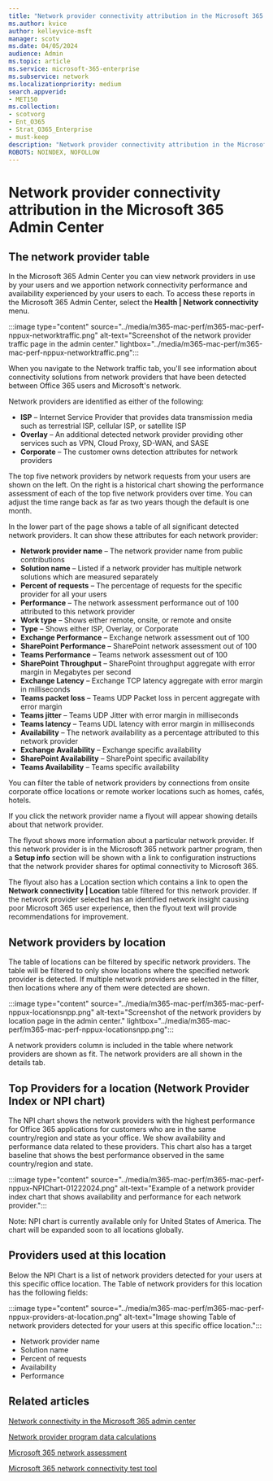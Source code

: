 ```yaml
---
title: "Network provider connectivity attribution in the Microsoft 365 Admin Center"
ms.author: kvice
author: kelleyvice-msft
manager: scotv
ms.date: 04/05/2024
audience: Admin
ms.topic: article
ms.service: microsoft-365-enterprise
ms.subservice: network
ms.localizationpriority: medium
search.appverid:
- MET150
ms.collection:
- scotvorg
- Ent_O365
- Strat_O365_Enterprise
- must-keep
description: "Network provider connectivity attribution in the Microsoft 365 Admin Center"
ROBOTS: NOINDEX, NOFOLLOW
---
```


# Network provider connectivity attribution in the Microsoft 365 Admin Center

## The network provider table

In the Microsoft 365 Admin Center you can view network providers in use by your users and we apportion network connectivity performance and availability experienced by your users to each. To access these reports in the Microsoft 365 Admin Center, select the **Health | Network connectivity** menu.

:::image type="content" source="../media/m365-mac-perf/m365-mac-perf-nppux-networktraffic.png" alt-text="Screenshot of the network provider traffic page in the admin center." lightbox="../media/m365-mac-perf/m365-mac-perf-nppux-networktraffic.png":::

When you navigate to the Network traffic tab, you'll see information about connectivity solutions from network providers that have been detected between Office 365 users and Microsoft's network.

Network providers are identified as either of the following:

* **ISP** – Internet Service Provider that provides data transmission media such as terrestrial ISP, cellular ISP, or satellite ISP
* **Overlay** – An additional detected network provider providing other services such as VPN, Cloud Proxy, SD-WAN, and SASE
* **Corporate** – The customer owns detection attributes for network providers

The top five network providers by network requests from your users are shown on the left. On the right is a historical chart showing the performance assessment of each of the top five network providers over time. You can adjust the time range back as far as two years though the default is one month.

In the lower part of the page shows a table of all significant detected network providers. It can show these attributes for each network provider:

* **Network provider name** – The network provider name from public contributions
* **Solution name** – Listed if a network provider has multiple network solutions which are measured separately
* **Percent of requests** – The percentage of requests for the specific provider for all your users
* **Performance** – The network assessment performance out of 100 attributed to this network provider
* **Work type** – Shows either remote, onsite, or remote and onsite
* **Type** – Shows either ISP, Overlay, or Corporate
* **Exchange Performance** – Exchange network assessment out of 100
* **SharePoint Performance** – SharePoint network assessment out of 100
* **Teams Performance** – Teams network assessment out of 100
* **SharePoint Throughput** – SharePoint throughput aggregate with error margin in Megabytes per second
* **Exchange Latency** – Exchange TCP latency aggregate with error margin in milliseconds
* **Teams packet loss** – Teams UDP Packet loss in percent aggregate with error margin
* **Teams jitter** – Teams UDP Jitter with error margin in milliseconds
* **Teams latency** – Teams UDL latency with error margin in milliseconds
* **Availability** – The network availability as a percentage attributed to this network provider
* **Exchange Availability** – Exchange specific availability
* **SharePoint Availability** – SharePoint specific availability
* **Teams Availability** – Teams specific availability

You can filter the table of network providers by connections from onsite corporate office locations or remote worker locations such as homes, cafés, hotels.

If you click the network provider name a flyout will appear showing details about that network provider.

The flyout shows more information about a particular network provider. If this network provider is in the Microsoft 365 network partner program, then a **Setup info** section will be shown with a link to configuration instructions that the network provider shares for optimal connectivity to Microsoft 365.

The flyout also has a Location section which contains a link to open the **Network connectivity | Location** table filtered for this network provider.
If the network provider selected has an identified network insight causing poor Microsoft 365 user experience, then the flyout text will provide recommendations for improvement.

## Network providers by location

The table of locations can be filtered by specific network providers. The table will be filtered to only show locations where the specified network provider is detected. If multiple network providers are selected in the filter, then locations where any of them were detected are shown.

:::image type="content" source="../media/m365-mac-perf/m365-mac-perf-nppux-locationsnpp.png" alt-text="Screenshot of the network providers by location page in the admin center." lightbox="../media/m365-mac-perf/m365-mac-perf-nppux-locationsnpp.png":::

A network providers column is included in the table where network providers are shown as fit. The network providers are all shown in the details tab.

## Top Providers for a location (Network Provider Index or NPI chart)

The NPI chart shows the network providers with the highest performance for Office 365 applications for customers who are in the same country/region and state as your office. We show availability and performance data related to these providers. This chart also has a target baseline that shows the best performance observed in the same country/region and state.

:::image type="content" source="../media/m365-mac-perf/m365-mac-perf-nppux-NPIChart-01222024.png" alt-text="Example of a network provider index chart that shows availability and performance for each network provider.":::

Note: NPI chart is currently available only for United States of America. The chart will be expanded soon to all locations globally.

## Providers used at this location

Below the NPI Chart is a list of network providers detected for your users at this specific office location. The Table of network providers for this location has the following fields:

:::image type="content" source="../media/m365-mac-perf/m365-mac-perf-nppux-providers-at-location.png" alt-text="Image showing Table of network providers detected for your users at this specific office location.":::

* Network provider name
* Solution name
* Percent of requests
* Availability
* Performance

## Related articles

[Network connectivity in the Microsoft 365 admin center](office-365-network-mac-perf-overview.md)

[Network provider program data calculations](office-365-network-mac-perf-nppdata.md)

[Microsoft 365 network assessment](office-365-network-mac-perf-score.md)

[Microsoft 365 network connectivity test tool](office-365-network-mac-perf-onboarding-tool.md)
